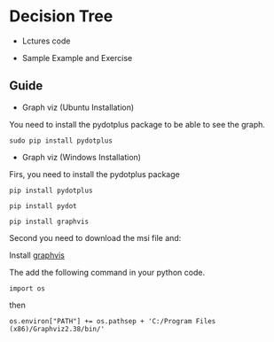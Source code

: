 # Decision Tree

* Lctures code

* Sample Example and Exercise


## Guide

* Graph viz (Ubuntu Installation)

You need to install the pydotplus package to be able to see the graph.

```
sudo pip install pydotplus
```

* Graph viz (Windows Installation)

Firs, you need to install the pydotplus package

```
pip install pydotplus
```

```
pip install pydot
```

```
pip install graphvis
```

Second you need to download the msi file and:

Install [graphvis](https://graphviz.gitlab.io/_pages/Download/Download_windows.html)

The add the following command in your python code.

```
import os     
```

then 

```
os.environ["PATH"] += os.pathsep + 'C:/Program Files (x86)/Graphviz2.38/bin/'
```

